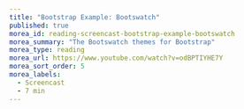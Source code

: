 ```yaml
---
title: "Bootstrap Example: Bootswatch"
published: true
morea_id: reading-screencast-bootstrap-example-bootswatch
morea_summary: "The Bootswatch themes for Bootstrap"
morea_type: reading
morea_url: https://www.youtube.com/watch?v=odBPTIYHE7Y
morea_sort_order: 5
morea_labels:
  - Screencast
  - 7 min
---
```


